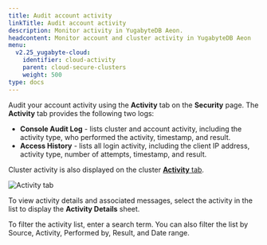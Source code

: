 ```yaml
---
title: Audit account activity
linkTitle: Audit account activity
description: Monitor activity in YugabyteDB Aeon.
headcontent: Monitor account and cluster activity in YugabyteDB Aeon
menu:
  v2.25_yugabyte-cloud:
    identifier: cloud-activity
    parent: cloud-secure-clusters
    weight: 500
type: docs
---
```


Audit your account activity using the **Activity** tab on the **Security** page. The **Activity** tab provides the following two logs:

- **Console Audit Log** - lists cluster and account activity, including the activity type, who performed the activity, timestamp, and result.
- **Access History** - lists all login activity, including the client IP address, activity type, number of attempts, timestamp, and result.

Cluster activity is also displayed on the cluster [**Activity** tab](../../cloud-monitor/monitor-activity).

![Activity tab](/images/yb-cloud/cloud-admin-activity.png)

To view activity details and associated messages, select the activity in the list to display the **Activity Details** sheet.

To filter the activity list, enter a search term. You can also filter the list by Source, Activity, Performed by, Result, and Date range.

<!--
## Logged activity

The following table lists the activity that is logged.

| Source | Activity |
| :----- | :------- |
| Allow List | Create Allow List<br>Delete Allow List |
| API Key | Create API Key<br>Expire API Key<br>Revoke API Key |
| Backup | Create Backup<br>Delete Backup<br>Restore Backup |
| Backup Schedule | Add Backup Schedule<br>Edit Backup Schedule<br>Delete Backup Schedule |
| Billing | Create Billing<br>Edit Billing |
| Cluster | Create Cluster<br>Delete Cluster<br>Edit Cluster<br>Upgrade Cluster<br>Pause Cluster<br>Resume Cluster |
| Cluster Metrics Exporter | Configure Cluster Metrics Exporter<br>Stop Cluster Metrics Exporter<br>Start Cluster Metrics Exporter<br>Remove Cluster Metrics Exporter |
| CMK | Create CMK<br>Edit CMK<br>Enable CMK<br>Disable CMK<br>Rotate CMK Configuration |
| Free Trial | Request Free Trial<br>Approve Free Trial<br>Reject Free Trial |
| Login Types | Edit Login Types |
| Maintenance | Edit Maintenance Window<br>Edit Maintenance Exclusion<br>Schedule Maintenance Event |
| Export Configuration | Create export configuration<br>Edit export configuration<br>Delete export configuration |
| Payment | Add Payment<br>Edit Payment<br>Delete Payment |
| Read Replica | Create read replica<br>Edit read replica<br>Delete read replica |
| User | Add User<br>Edit User<br>Remove User<br>Activate user |
| VPC | Create VPC<br>Delete VPC |
| VPC Peering | Create VPC Peering<br>Delete VPC Peering |
-->
